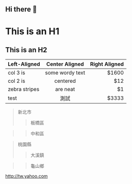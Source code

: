 ## Hi there 👋

# This is an H1
## This is an H2

| Left-Aligned  | Center Aligned  | Right Aligned |
| :------------ |:---------------:| -----:|
| col 3 is      | some wordy text | $1600 |
| col 2 is      | centered        |   $12 |
| zebra stripes | are neat        |    $1 |
| test | 測試        |    $3333 |


> 新北市
>>板橋區

>>中和區

> 桃園縣
>>大溪鎮

>>龜山鄉

<http://tw.yahoo.com>
